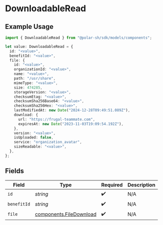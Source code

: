# DownloadableRead

## Example Usage

```typescript
import { DownloadableRead } from "@polar-sh/sdk/models/components";

let value: DownloadableRead = {
  id: "<value>",
  benefitId: "<value>",
  file: {
    id: "<value>",
    organizationId: "<value>",
    name: "<value>",
    path: "/usr/share",
    mimeType: "<value>",
    size: 474285,
    storageVersion: "<value>",
    checksumEtag: "<value>",
    checksumSha256Base64: "<value>",
    checksumSha256Hex: "<value>",
    lastModifiedAt: new Date("2024-12-28T09:49:51.089Z"),
    download: {
      url: "https://frugal-teammate.com",
      expiresAt: new Date("2023-11-03T19:09:54.192Z"),
    },
    version: "<value>",
    isUploaded: false,
    service: "organization_avatar",
    sizeReadable: "<value>",
  },
};
```

## Fields

| Field                                                              | Type                                                               | Required                                                           | Description                                                        |
| ------------------------------------------------------------------ | ------------------------------------------------------------------ | ------------------------------------------------------------------ | ------------------------------------------------------------------ |
| `id`                                                               | *string*                                                           | :heavy_check_mark:                                                 | N/A                                                                |
| `benefitId`                                                        | *string*                                                           | :heavy_check_mark:                                                 | N/A                                                                |
| `file`                                                             | [components.FileDownload](../../models/components/filedownload.md) | :heavy_check_mark:                                                 | N/A                                                                |
